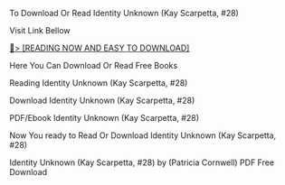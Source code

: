 To Download Or Read Identity Unknown (Kay Scarpetta, #28)

Visit Link Bellow

<a href="https://uk.ebookarea.xyz/?book=204593543-identity-unknown">📖&gt; [READING NOW AND EASY TO DOWNLOAD]</a>

Here You Can Download Or Read Free Books

Reading Identity Unknown (Kay Scarpetta, #28)

Download Identity Unknown (Kay Scarpetta, #28)

PDF/Ebook Identity Unknown (Kay Scarpetta, #28)

Now You ready to Read Or Download Identity Unknown (Kay Scarpetta, #28)

Identity Unknown (Kay Scarpetta, #28) by (Patricia Cornwell) PDF Free Download
